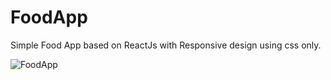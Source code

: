 # FoodApp
Simple Food App based on ReactJs with Responsive design using css only.




![FoodApp](https://user-images.githubusercontent.com/56757574/161896612-fa804fb2-fd34-4209-853d-433783baf6a8.png)
